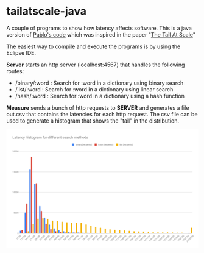 # tailatscale-java
A couple of programs to show how latency affects software. This is a java version of [Pablo's code](https://gist.github.com/pabloem/845d96e5142fbbbd1edd8512ac416fdf) which was inspired in the paper "[The Tail At Scale](https://research.google/pubs/pub40801/)"

The easiest way to compile and execute the programs is by using the Eclipse IDE.

__Server__ starts an http server (localhost:4567) that handles the following routes:

- /binary/:word : Search for :word in a dictionary using binary search
- /list/:word : Search for :word in a dictionary using linear search
- /hash/:word : Search for :word in a dictionary using a hash function

__Measure__ sends a bunch of http requests to __SERVER__ and generates a file out.csv that contains the latencies for each http request. The csv file can be used to generate a histogram that shows the "tail" in the distribution.

![Latency histogram](Histogram.png)
